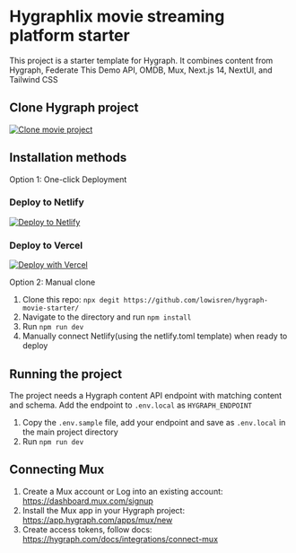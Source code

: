 # Hygraphlix movie streaming platform starter 
This project is a starter template for Hygraph. It combines content from Hygraph, Federate This Demo API, OMDB, Mux, Next.js 14, NextUI, and Tailwind CSS

## Clone Hygraph project
[![Clone movie project](https://hygraph.com/button)](https://app.hygraph.com/clone/60a5f60969474157a5bb6cec6452e833?name=Hygraph%20Movie%20Platform%20Starter)

## Installation methods

Option 1: One-click Deployment

### Deploy to Netlify

[![Deploy to Netlify](https://www.netlify.com/img/deploy/button.svg)](https://app.netlify.com/start/deploy?repository=https://github.com/lowisren/hygraph-movie-starter)

### Deploy to Vercel

[![Deploy with Vercel](https://vercel.com/button)](https://vercel.com/new/clone?repository-url=https%3A%2F%2Fgithub.com%2Flowisren%2Fhygraph-movie-starter&env=HYGRAPH_ENDPOINT)


Option 2: Manual clone

1. Clone this repo: ```npx degit https://github.com/lowisren/hygraph-movie-starter/```
2. Navigate to the directory and run ```npm install```
3. Run ```npm run dev```
4. Manually connect Netlify(using the netlify.toml template) when ready to deploy

## Running the project

The project needs a Hygraph content API endpoint with matching content and schema. Add the endpoint to `.env.local` as `HYGRAPH_ENDPOINT`
1. Copy the `.env.sample` file, add your endpoint and save as `.env.local` in the main project directory
2. Run ```npm run dev```

## Connecting Mux
1. Create a Mux account or Log into an existing account: https://dashboard.mux.com/signup 
2. Install the Mux app in your Hygraph project: https://app.hygraph.com/apps/mux/new
3. Create access tokens, follow docs: https://hygraph.com/docs/integrations/connect-mux


